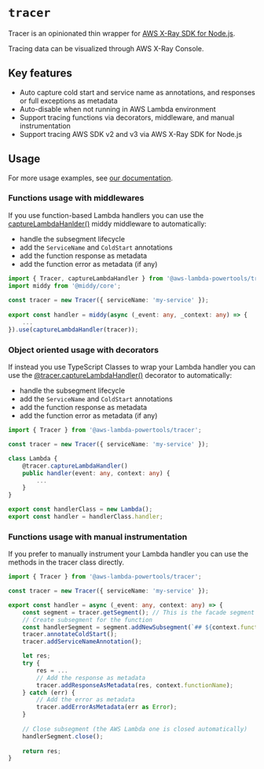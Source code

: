 # `tracer`

Tracer is an opinionated thin wrapper for [AWS X-Ray SDK for Node.js](https://github.com/aws/aws-xray-sdk-node).

Tracing data can be visualized through AWS X-Ray Console.

## Key features
* Auto capture cold start and service name as annotations, and responses or full exceptions as metadata
* Auto-disable when not running in AWS Lambda environment
* Support tracing functions via decorators, middleware, and manual instrumentation
* Support tracing AWS SDK v2 and v3 via AWS X-Ray SDK for Node.js

## Usage

For more usage examples, see [our documentation](https://awslabs.github.io/aws-lambda-powertools-typescript/latest/core/tracer/).

### Functions usage with middlewares

If you use function-based Lambda handlers you can use the [captureLambdaHanlder()](./_aws_lambda_powertools_tracer.Tracer.html) middy middleware to automatically:
* handle the subsegment lifecycle 
* add the `ServiceName` and `ColdStart` annotations
* add the function response as metadata
* add the function error as metadata (if any)
 
```typescript
import { Tracer, captureLambdaHandler } from '@aws-lambda-powertools/tracer';
import middy from '@middy/core';
 
const tracer = new Tracer({ serviceName: 'my-service' });
 
export const handler = middy(async (_event: any, _context: any) => {
    ...
}).use(captureLambdaHandler(tracer));
```

### Object oriented usage with decorators

If instead you use TypeScript Classes to wrap your Lambda handler you can use the [@tracer.captureLambdaHandler()](./_aws_lambda_powertools_tracer.Tracer.html#captureLambdaHandler) decorator to automatically:
* handle the subsegment lifecycle 
* add the `ServiceName` and `ColdStart` annotations
* add the function response as metadata
* add the function error as metadata (if any)

```typescript
import { Tracer } from '@aws-lambda-powertools/tracer';

const tracer = new Tracer({ serviceName: 'my-service' });

class Lambda {
    @tracer.captureLambdaHandler()
    public handler(event: any, context: any) {
        ...
    }
}

export const handlerClass = new Lambda();
export const handler = handlerClass.handler; 
```

### Functions usage with manual instrumentation

If you prefer to manually instrument your Lambda handler you can use the methods in the tracer class directly.

```typescript
import { Tracer } from '@aws-lambda-powertools/tracer';

const tracer = new Tracer({ serviceName: 'my-service' });

export const handler = async (_event: any, context: any) => {
    const segment = tracer.getSegment(); // This is the facade segment (the one that is created by AWS Lambda)
    // Create subsegment for the function
    const handlerSegment = segment.addNewSubsegment(`## ${context.functionName}`);
    tracer.annotateColdStart();
    tracer.addServiceNameAnnotation();

    let res;
    try {
        res = ...
        // Add the response as metadata 
        tracer.addResponseAsMetadata(res, context.functionName);
    } catch (err) {
        // Add the error as metadata
        tracer.addErrorAsMetadata(err as Error);
    }
 
    // Close subsegment (the AWS Lambda one is closed automatically)
    handlerSegment.close();
 
    return res;
}
```